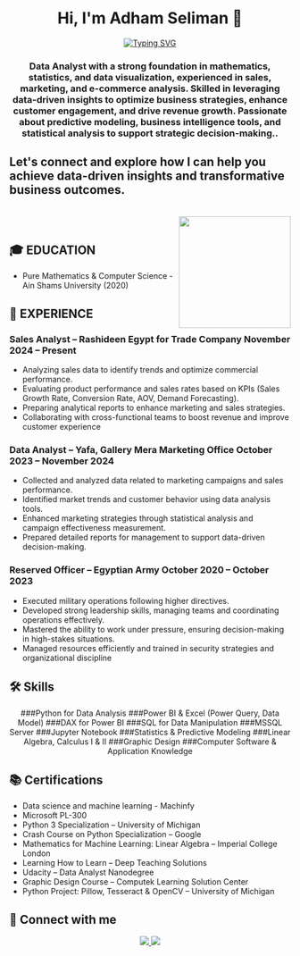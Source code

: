 <h1 align="center">Hi, I'm Adham Seliman 👋</h1>
<p align="center">
  <a href="https://readme-typing-svg.herokuapp.com?font=Vujahday+Script&color=%23876CF7&size=35&height=60&lines=Welcome+to+Adham's+Github+!">
    <img src="https://readme-typing-svg.herokuapp.com?font=Vujahday+Script&color=%23876CF7&size=35&height=60&lines=Welcome+to+David's+Github+!" alt="Typing SVG" />
  </a>
</p>

<h3 align="center">Data Analyst with a strong foundation in mathematics, statistics, and data visualization, experienced in sales,
marketing, and e-commerce analysis. Skilled in leveraging data-driven insights to optimize business strategies,
enhance customer engagement, and drive revenue growth. Passionate about predictive modeling, business
intelligence tools, and statistical analysis to support strategic decision-making..</h3>
<h2> Let's connect and explore how I can help you achieve data-driven insights and transformative business outcomes. </h2>
<br>
<img align="right" src="https://user-images.githubusercontent.com/63050133/156676671-d5b2e362-97d4-4404-9447-dd71ddfea82f.gif" width = 200px/>
<br>

## 🎓 EDUCATION

- Pure Mathematics & Computer Science - Ain Shams University (2020)

## 💼 EXPERIENCE
### Sales Analyst – Rashideen Egypt for Trade Company November 2024 – Present
- Analyzing sales data to identify trends and optimize commercial performance.
- Evaluating product performance and sales rates based on KPIs (Sales Growth Rate, Conversion Rate, AOV,
Demand Forecasting).
- Preparing analytical reports to enhance marketing and sales strategies.
- Collaborating with cross-functional teams to boost revenue and improve customer experience
### Data Analyst – Yafa, Gallery Mera Marketing Office October 2023 – November 2024
- Collected and analyzed data related to marketing campaigns and sales performance.
- Identified market trends and customer behavior using data analysis tools.
- Enhanced marketing strategies through statistical analysis and campaign effectiveness measurement.
- Prepared detailed reports for management to support data-driven decision-making.
### Reserved Officer – Egyptian Army October 2020 – October 2023
- Executed military operations following higher directives.
- Developed strong leadership skills, managing teams and coordinating operations effectively.
- Mastered the ability to work under pressure, ensuring decision-making in high-stakes situations.
- Managed resources efficiently and trained in security strategies and organizational discipline

## 🛠 Skills
<p align="center">  
  ###Python for Data Analysis
  ###Power BI & Excel (Power Query, Data Model)
  ###DAX for Power BI
  ###SQL for Data Manipulation
  ###MSSQL Server
  ###Jupyter Notebook
  ###Statistics & Predictive Modeling
  ###Linear Algebra, Calculus I & II
  ###Graphic Design
  ###Computer Software & Application Knowledge
</p>

## 📚 Certifications
-  Data science and machine learning - Machinfy
-  Microsoft PL-300
-  Python 3 Specialization – University of Michigan
-  Crash Course on Python Specialization – Google
-  Mathematics for Machine Learning: Linear Algebra – Imperial College London
-  Learning How to Learn – Deep Teaching Solutions
-  Udacity – Data Analyst Nanodegree
-  Graphic Design Course – Computek Learning Solution Center
-  Python Project: Pillow, Tesseract & OpenCV – University of Michigan
## 📩 Connect with me
<p align="center">
  <a href="mailto:asoliman548@gmail.com" title="Gmail">
    <img src="https://img.shields.io/badge/gmail-%23F05033.svg?style=for-the-badge&logo=gmail&logoColor=white"/>
  </a>
  <a href="https://www.linkedin.com/in/adhamseliman" title="LinkedIn">
    <img src="https://img.shields.io/badge/linkedin-%230077B5.svg?style=for-the-badge&logo=linkedin&logoColor=white"/>
  </a>
</p>
  
